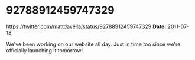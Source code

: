 # 92788912459747329
https://twitter.com/mattdavella/status/92788912459747329
**Date:** 2011-07-18

We've been working on our website all day.  Just in time too since we're officially launching it tomorrow!
